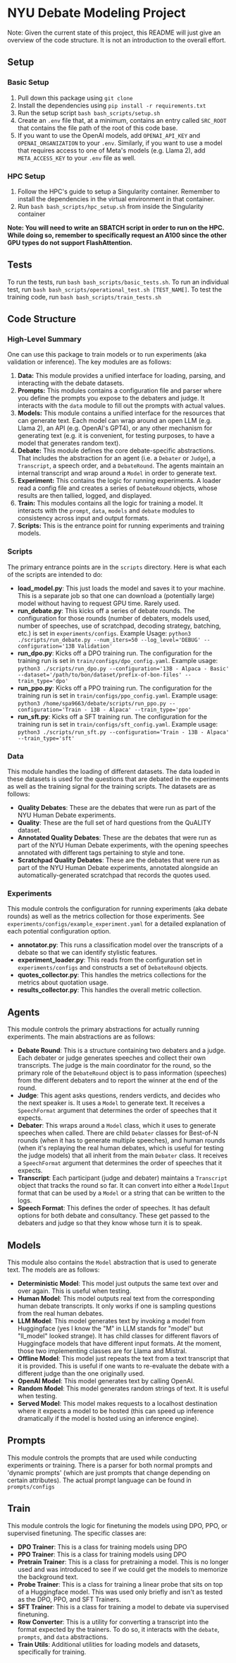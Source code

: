 #  NYU Debate Modeling Project

Note: Given the current state of this project, this README will just give an overview of the code structure. It is not an introduction to the overall effort.

## Setup

### Basic Setup
1. Pull down this package using `git clone`
2. Install the dependencies using `pip install -r requirements.txt`
3. Run the setup script `bash bash_scripts/setup.sh`
4. Create an `.env` file that, at a minimum, contains an entry called `SRC_ROOT` that contains the file path of the root of this code base.
4. If you want to use the OpenAI models, add `OPENAI_API_KEY` and `OPENAI_ORGANIZATION` to your `.env`. Similarly, if you want to use a model that requires access to one of Meta's models (e.g. Llama 2), add `META_ACCESS_KEY` to your `.env` file as well.

### HPC Setup
1. Follow the HPC's guide to setup a Singularity container. Remember to install the dependencies in the virtual environment in that container.
2. Run `bash bash_scripts/hpc_setup.sh` from inside the Singularity container

**Note: You will need to write an SBATCH script in order to run on the HPC. While doing so, remember to specifically request an A100 since the other GPU types do not support FlashAttention.**

## Tests

To run the tests, run `bash bash_scripts/basic_tests.sh`. To run an individual test, run `bash bash_scripts/operational_test.sh [TEST_NAME]`. To test the training code, run `bash bash_scripts/train_tests.sh`

## Code Structure

### High-Level Summary

One can use this package to train models or to run experiments (aka validation or inference). The key modules are as follows:

1. **Data:** This module provides a unified interface for loading, parsing, and interacting with the debate datasets. 
2. **Prompts:** This modules contains a configuration file and parser where you define the prompts you expose to the debaters and judge. It interacts with the `data` module to fill out the prompts with actual values.
3. **Models:** This module contains a unified interface for the resources that can generate text. Each model can wrap around an open LLM (e.g. Llama 2), an API (e.g. OpenAI's GPT4), or any other mechanism for generating text (e.g. it is convenient, for testing purposes, to have a model that generates random text). 
4. **Debate:** This module defines the core debate-specific abstractions. That includes the abstraction for an agent (i.e. a `Debater` or `Judge`), a `Transcript`, a speech order, and a `DebateRound`. The agents maintain an internal transcript and wrap around a `Model` in order to generate text.
5. **Experiment:** This contains the logic for running experiments. A loader read a config file and creates a series of `DebateRound` objects, whose results are then tallied, logged, and displayed.
6. **Train:** This modules contains all the logic for training a model. It interacts with the `prompt`, `data`, `models` and `debate` modules to consistency across input and output formats.
7. **Scripts:** This is the entrance point for running experiments and training models.

### Scripts
The primary entrance points are in the `scripts` directory. Here is what each of the scripts are intended to do:
* **load_model.py**: This just loads the model and saves it to your machine. This is a separate job so that one can download a (potentially large) model without having to request GPU time. Rarely used.
* **run_debate.py**: This kicks off a series of debate rounds. The configuration for those rounds (number of debaters, models used, number of speeches, use of scratchpad, decoding strategy, batching, etc.) is set in `experiments/configs`. Example Usage: `python3 ./scripts/run_debate.py --num_iters=50 --log_level='DEBUG' --configuration='13B Validation'`
* **run_dpo.py**: Kicks off a DPO training run. The configuration for the training run is set in `train/configs/dpo_config.yaml`. Example usage: `python3 ./scripts/run_dpo.py --configuration='13B - Alpaca - Basic' --dataset='/path/to/bon/dataset/prefix-of-bon-files' --train_type='dpo'`
* **run_ppo.py**: Kicks off a PPO training run. The configuration for the training run is set in `train/configs/ppo_config.yaml`. Example usage: `python3 /home/spa9663/debate/scripts/run_ppo.py --configuration='Train - 13B - Alpaca' --train_type='ppo'`
* **run_sft.py**: Kicks off a SFT training run. The configuration for the training run is set in `train/configs/sft_config.yaml`. Example usage: `python3 ./scripts/run_sft.py --configuration='Train - 13B - Alpaca' --train_type='sft'`

### Data
This module handles the loading of different datasets. The data loaded in these datasets is used for the questions that are debated in the experiments as well as the training signal for the training scripts. The datasets are as follows:
* **Quality Debates**: These are the debates that were run as part of the NYU Human Debate experiments.
* **Quality**: These are the full set of hard questions from the QuALITY dataset.
* **Annotated Quality Debates**: These are the debates that were run as part of the NYU Human Debate experiments, with the opening speeches annotated with different tags pertaining to style and tone.
* **Scratchpad Quality Debates**: These are the debates that were run as part of the NYU Human Debate experiments, annotated alongside an automatically-generated scratchpad that records the quotes used.

### Experiments
This module controls the configuration for running experiments (aka debate rounds) as well as the metrics collection for those experiments. See `experiments/configs/example_experiment.yaml` for a detailed explanation of each potential configuration option.
* **annotator.py**: This runs a classification model over the transcripts of a debate so that we can identify stylistic features.
* **experiment_loader.py**: This reads from the configuration set in `experiments/configs` and constructs a set of `DebateRound` objects.
* **quotes_collector.py**: This handles the metrics collections for the metrics about quotation usage.
* **results_collector.py**: This handles the overall metric collection.

## Agents
This module controls the primary abstractions for actually running experiments. The main abstractions are as follows:
* **Debate Round**: This is a structure containing two debaters and a judge. Each debater or judge generates speeches and collect their own transcripts. The judge is the main coordinator for the round, so the primary role of the `DebateRound` object is to pass information (speeches) from the different debaters and to report the winner at the end of the round.
* **Judge**: This agent asks questions, renders verdicts, and decides who the next speaker is. It uses a `Model` to generate text. It receives a `SpeechFormat` argument that determines the order of speeches that it expects.
* **Debater**: This wraps around a `Model` class, which it uses to generate speeches when called. There are child `Debater` classes for Best-of-N rounds (when it has to generate multiple speeches), and human rounds (when it's replaying the real human debates, which is useful for testing the judge models) that all inherit from the main `Debater` class. It receives a `SpeechFormat` argument that determines the order of speeches that it expects.
* **Transcript**: Each participant (judge and debater) maintains a `Transcript` object that tracks the round so far. It can convert into either a `ModelInput` format that can be used by a `Model` or a string that can be written to the logs.
* **Speech Format**: This defines the order of speeches. It has default options for both debate and consultancy. These get passed to the debaters and judge so that they know whose turn it is to speak.

## Models
This module also contains the `Model` abstraction that is used to generate text. The models are as follows:
* **Deterministic Model**: This model just outputs the same text over and over again. This is useful when testing.
* **Human Model**: This model outputs real text from the corresponding human debate transcripts. It only works if one is sampling questions from the real human debates.
* **LLM Model**: This model generates text by invoking a model from Huggingface (yes I know the "M" in LLM stands for "model" but "ll_model" looked strange). It has child classes for different flavors of Huggingface models that have different input formats. At the moment, those two implementing classes are for Llama and Mistral.
* **Offline Model**: This model just repeats the text from a text transcript that it is provided. This is useful if one wants to re-evaluate the debate with a different judge than the one originally used.
* **OpenAI Model**: This model generates text by calling OpenAI.
* **Random Model**: This model generates random strings of text. It is useful when testing.
* **Served Model**: This model makes requests to a localhost destination where it expects a model to be hosted (this can speed up inference dramatically if the model is hosted using an inference engine).

## Prompts
This module controls the prompts that are used while conducting experiments or training. There is a parser for both normal prompts and 'dynamic prompts' (which are just prompts that change depending on certain attributes). The actual prompt language can be found in `prompts/configs`

## Train
This module controls the logic for finetuning the models using DPO, PPO, or supervised finetuning. The specific classes are:
* **DPO Trainer**: This is a class for training models using DPO
* **PPO Trainer**: This is a class for training models using DPO
* **Pretrain Trainer**: This is a class for pretraining a model. This is no longer used and was introduced to see if we could get the models to memorize the background text.
* **Probe Trainer**: This is a class for training a linear probe that sits on top of a Huggingface model. This was used only briefly and isn't as tested as the DPO, PPO, and SFT Trainers.
* **SFT Trainer**: This is a class for training a model to debate via supervised finetuning.
* **Row Converter**: This is a utility for converting a transcript into the format expected by the trainers. To do so, it interacts with the `debate`, `prompts`, and `data` abstractions.
* **Train Utils**: Additional utilities for loading models and datasets, specifically for training.


